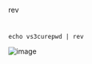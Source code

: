 rev
#
```
echo vs3curepwd | rev
```
![image](https://user-images.githubusercontent.com/61821641/151244978-7540ac15-5cba-421d-8fb0-f3cdeb40982f.png)